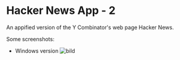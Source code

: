 # Hacker News App - 2
An appified version of the Y Combinator's web page Hacker News.

Some screenshots:
* Windows version
![bild](https://github.com/aminsys/HackerNewsApp2/assets/18234996/f76dc4ca-7bbe-45da-ad44-57f7b98f9e50)
  
